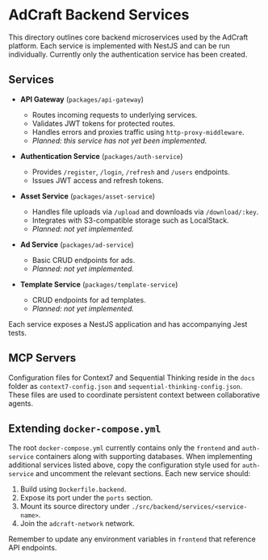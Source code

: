 # AdCraft Backend Services

This directory outlines core backend microservices used by the AdCraft platform. Each service is implemented with NestJS and can be run individually. Currently only the authentication service has been created.

## Services

- **API Gateway** (`packages/api-gateway`)

  - Routes incoming requests to underlying services.
  - Validates JWT tokens for protected routes.
  - Handles errors and proxies traffic using `http-proxy-middleware`.
  - *Planned: this service has not yet been implemented.*

- **Authentication Service** (`packages/auth-service`)

  - Provides `/register`, `/login`, `/refresh` and `/users` endpoints.
  - Issues JWT access and refresh tokens.

- **Asset Service** (`packages/asset-service`)

  - Handles file uploads via `/upload` and downloads via `/download/:key`.
  - Integrates with S3-compatible storage such as LocalStack.
  - *Planned: not yet implemented.*

- **Ad Service** (`packages/ad-service`)

  - Basic CRUD endpoints for ads.
  - *Planned: not yet implemented.*

- **Template Service** (`packages/template-service`)
  - CRUD endpoints for ad templates.
  - *Planned: not yet implemented.*

Each service exposes a NestJS application and has accompanying Jest tests.

## MCP Servers

Configuration files for Context7 and Sequential Thinking reside in the `docs` folder as `context7-config.json` and `sequential-thinking-config.json`. These files are used to coordinate persistent context between collaborative agents.

## Extending `docker-compose.yml`

The root `docker-compose.yml` currently contains only the `frontend` and `auth-service` containers along with supporting databases. When implementing additional services listed above, copy the configuration style used for `auth-service` and uncomment the relevant sections. Each new service should:

1. Build using `Dockerfile.backend`.
2. Expose its port under the `ports` section.
3. Mount its source directory under `./src/backend/services/<service-name>`.
4. Join the `adcraft-network` network.

Remember to update any environment variables in `frontend` that reference API endpoints.
